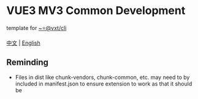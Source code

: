 # VUE3 MV3 Common Development

template for [~⭐@vxt/cli](https://github.com/noah227/vxt)

[中文](./README.zh_CN.md) | [English](./README.md)

## Reminding

* Files in dist like chunk-vendors, chunk-common, etc. may need to by included in manifest.json to ensure extension to
  work as that it should be

